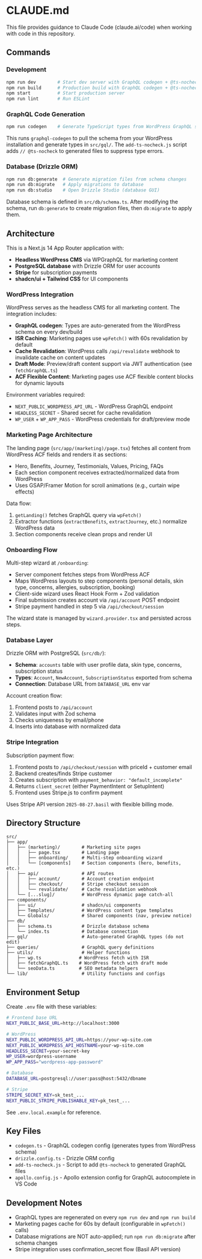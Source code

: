 # CLAUDE.md

This file provides guidance to Claude Code (claude.ai/code) when working with code in this repository.

## Commands

### Development
```bash
npm run dev        # Start dev server with GraphQL codegen + @ts-nocheck script
npm run build      # Production build with GraphQL codegen + @ts-nocheck script
npm start          # Start production server
npm run lint       # Run ESLint
```

### GraphQL Code Generation
```bash
npm run codegen    # Generate TypeScript types from WordPress GraphQL schema
```

This runs `graphql-codegen` to pull the schema from your WordPress installation and generate types in `src/gql/`. The `add-ts-nocheck.js` script adds `// @ts-nocheck` to generated files to suppress type errors.

### Database (Drizzle ORM)
```bash
npm run db:generate  # Generate migration files from schema changes
npm run db:migrate   # Apply migrations to database
npm run db:studio    # Open Drizzle Studio (database GUI)
```

Database schema is defined in `src/db/schema.ts`. After modifying the schema, run `db:generate` to create migration files, then `db:migrate` to apply them.

## Architecture

This is a Next.js 14 App Router application with:
- **Headless WordPress CMS** via WPGraphQL for marketing content
- **PostgreSQL database** with Drizzle ORM for user accounts
- **Stripe** for subscription payments
- **shadcn/ui + Tailwind CSS** for UI components

### WordPress Integration

WordPress serves as the headless CMS for all marketing content. The integration includes:

- **GraphQL codegen**: Types are auto-generated from the WordPress schema on every dev/build
- **ISR Caching**: Marketing pages use `wpFetch()` with 60s revalidation by default
- **Cache Revalidation**: WordPress calls `/api/revalidate` webhook to invalidate cache on content updates
- **Draft Mode**: Preview/draft content support via JWT authentication (see `fetchGraphQL.ts`)
- **ACF Flexible Content**: Marketing pages use ACF flexible content blocks for dynamic layouts

Environment variables required:
- `NEXT_PUBLIC_WORDPRESS_API_URL` - WordPress GraphQL endpoint
- `HEADLESS_SECRET` - Shared secret for cache revalidation
- `WP_USER` + `WP_APP_PASS` - WordPress credentials for draft/preview mode

### Marketing Page Architecture

The landing page (`src/app/(marketing)/page.tsx`) fetches all content from WordPress ACF fields and renders it as sections:
- Hero, Benefits, Journey, Testimonials, Values, Pricing, FAQs
- Each section component receives extracted/normalized data from WordPress
- Uses GSAP/Framer Motion for scroll animations (e.g., curtain wipe effects)

Data flow:
1. `getLanding()` fetches GraphQL query via `wpFetch()`
2. Extractor functions (`extractBenefits`, `extractJourney`, etc.) normalize WordPress data
3. Section components receive clean props and render UI

### Onboarding Flow

Multi-step wizard at `/onboarding`:
- Server component fetches steps from WordPress ACF
- Maps WordPress layouts to step components (personal details, skin type, concerns, allergies, subscription, booking)
- Client-side wizard uses React Hook Form + Zod validation
- Final submission creates account via `/api/account` POST endpoint
- Stripe payment handled in step 5 via `/api/checkout/session`

The wizard state is managed by `wizard.provider.tsx` and persisted across steps.

### Database Layer

Drizzle ORM with PostgreSQL (`src/db/`):
- **Schema**: `accounts` table with user profile data, skin type, concerns, subscription status
- **Types**: `Account`, `NewAccount`, `SubscriptionStatus` exported from schema
- **Connection**: Database URL from `DATABASE_URL` env var

Account creation flow:
1. Frontend posts to `/api/account`
2. Validates input with Zod schema
3. Checks uniqueness by email/phone
4. Inserts into database with normalized data

### Stripe Integration

Subscription payment flow:
1. Frontend posts to `/api/checkout/session` with priceId + customer email
2. Backend creates/finds Stripe customer
3. Creates subscription with `payment_behavior: "default_incomplete"`
4. Returns `client_secret` (either PaymentIntent or SetupIntent)
5. Frontend uses Stripe.js to confirm payment

Uses Stripe API version `2025-08-27.basil` with flexible billing mode.

## Directory Structure

```
src/
├── app/
│   ├── (marketing)/        # Marketing site pages
│   │   ├── page.tsx        # Landing page
│   │   ├── onboarding/     # Multi-step onboarding wizard
│   │   └── [components]    # Section components (hero, benefits, etc.)
│   ├── api/                # API routes
│   │   ├── account/        # Account creation endpoint
│   │   ├── checkout/       # Stripe checkout session
│   │   └── revalidate/     # Cache revalidation webhook
│   └── [...slug]/          # WordPress dynamic page catch-all
├── components/
│   ├── ui/                 # shadcn/ui components
│   ├── Templates/          # WordPress content type templates
│   └── Globals/            # Shared components (nav, preview notice)
├── db/
│   ├── schema.ts           # Drizzle database schema
│   └── index.ts            # Database connection
├── gql/                    # Auto-generated GraphQL types (do not edit)
├── queries/                # GraphQL query definitions
├── utils/                  # Helper functions
│   ├── wp.ts              # WordPress fetch with ISR
│   ├── fetchGraphQL.ts    # WordPress fetch with draft mode
│   └── seoData.ts         # SEO metadata helpers
└── lib/                    # Utility functions and configs
```

## Environment Setup

Create `.env` file with these variables:

```bash
# Frontend base URL
NEXT_PUBLIC_BASE_URL=http://localhost:3000

# WordPress
NEXT_PUBLIC_WORDPRESS_API_URL=https://your-wp-site.com
NEXT_PUBLIC_WORDPRESS_API_HOSTNAME=your-wp-site.com
HEADLESS_SECRET=your-secret-key
WP_USER=wordpress-username
WP_APP_PASS="wordpress-app-password"

# Database
DATABASE_URL=postgresql://user:pass@host:5432/dbname

# Stripe
STRIPE_SECRET_KEY=sk_test_...
NEXT_PUBLIC_STRIPE_PUBLISHABLE_KEY=pk_test_...
```

See `.env.local.example` for reference.

## Key Files

- `codegen.ts` - GraphQL codegen config (generates types from WordPress schema)
- `drizzle.config.ts` - Drizzle ORM config
- `add-ts-nocheck.js` - Script to add `@ts-nocheck` to generated GraphQL files
- `apollo.config.js` - Apollo extension config for GraphQL autocomplete in VS Code

## Development Notes

- GraphQL types are regenerated on every `npm run dev` and `npm run build`
- Marketing pages cache for 60s by default (configurable in `wpFetch()` calls)
- Database migrations are NOT auto-applied; run `npm run db:migrate` after schema changes
- Stripe integration uses confirmation_secret flow (Basil API version)
